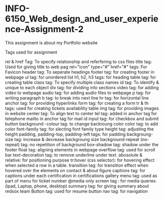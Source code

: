 # INFO-6150_Web_design_and_user_experience-Assignment-2

This assignment is about my Portfolio website


Tags used for assignment

rel & href Tag: To specify relationship and referfering to css files
title tag: Used for giving title to web pag
rel="icon" type="#" href="#" tags: For Favicon
header tag: To seperate headings
footer tag: for creating footer in webpage
ul tag: for unordered list
h1, h2, h3 tags: for heading
table tag: for creating table
class tag: To specify multiple class names
id tag: To identify & unique to each object
div tag: for dividing into sections
video tag: for adding video to webpage
audio tag: for adding audio files to webpage
p tag: for writing paragraph
b tag: to break into next line
hr tag: for horizontal line
anchor tag: for providing hyperlinks
form tag: for creating a form
tr & th tags: used for creating tickets availability table
img tag: for providing images in website
center tag: To align text to center
tel tag: added in anchor tag for telephone
mailto in anchor tag for mail id
input tag: for checkbox and submit button
background -colour tag: to change backroung color
color tag: to add color
font-family tag: for slecting font family type
height tag: adjusting the height
padding, padding-top, padding-left tags: for padding
backgroung-size tag: increase & decrease backgroung size
background-repeat (no-repeat) tag: no repetition of background
box-shadow tag: shadow under the footer
float tag: aligning elements in webpage
overflow tag: used for scroll bar 
text-decoration tag: to remove underline under text.
abosolute & relative: for positioning purpose
tr:hover (css selector): for hovering effect when selected a row in a table.
transition tag: for transition effect when hovered over the elements on contact & about
figure captions tag: for captions under each certification in certifications gallery 
menu tag: used as part of menu for ticket number
@media only screen tag : for media queries (ipad, Laptop, phone, desktop)
summary tag: for giving summary about redsox team
Button tag: used for resume button
nav tag: for navigation 
